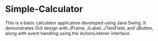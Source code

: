 # Simple-Calculator
This is a basic calculator application developed using Java Swing. It demonstrates GUI design with JFrame, JLabel, JTextField, and JButton, along with event handling using the ActionListener interface.
